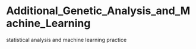 # Additional_Genetic_Analysis_and_Machine_Learning
statistical analysis and machine learning practice
